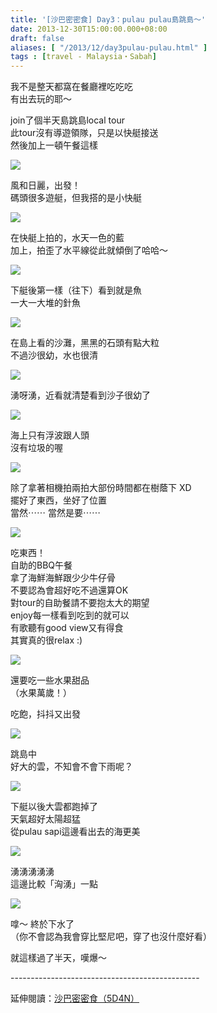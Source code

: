 ```yaml
---
title: '[沙巴密密食] Day3：pulau pulau島跳島～'
date: 2013-12-30T15:00:00.000+08:00
draft: false
aliases: [ "/2013/12/day3pulau-pulau.html" ]
tags : [travel - Malaysia・Sabah]
---
```


我不是整天都窩在餐廳裡吃吃吃  
有出去玩的耶～   
  
join了個半天島跳島local tour  
此tour沒有導遊領隊，只是以快艇接送  
然後加上一頓午餐這樣  

![](/images/sabah3b.jpg)

風和日麗，出發！  
碼頭很多遊艇，但我搭的是小快艇  

![](/images/sabah3b1.jpg)

在快艇上拍的，水天一色的藍  
加上，拍歪了水平線從此就傾倒了哈哈～  

![](/images/sabah3b2.jpg)

下艇後第一樣（往下）看到就是魚  
一大一大堆的針魚  

![](/images/sabah3b3.jpg)

在島上看的沙灘，黑黑的石頭有點大粒  
不過沙很幼，水也很清  

![](/images/sabah3b4.jpg)

湧呀湧，近看就清楚看到沙子很幼了  

![](/images/sabah3b5.jpg)

海上只有浮波跟人頭  
沒有垃圾的喔  

![](/images/sabah3b6.jpg)

除了拿著相機拍兩拍大部份時間都在樹蔭下 XD  
擺好了東西，坐好了位置  
當然⋯⋯ 當然是要⋯⋯  

![](/images/sabah3b7.jpg)

吃東西！  
自助的BBQ午餐  
拿了海鮮海鮮跟少少牛仔骨  
不要認為會超好吃不過還算OK  
對tour的自助餐請不要抱太大的期望  
enjoy每一樣看到吃到的就可以  
有歌聽有good view又有得食  
其實真的很relax :)  

![](/images/sabah3b8.jpg)

還要吃一些水果甜品  
（水果萬歲！）  
  
吃飽，抖抖又出發  

![](/images/sabah3b9.jpg)

跳島中  
好大的雲，不知會不會下雨呢？  

![](/images/sabah3b10.jpg)

下艇以後大雲都跑掉了  
天氣超好太陽超猛  
從pulau sapi這邊看出去的海更美  

![](/images/sabah3b11.jpg)

湧湧湧湧湧  
這邊比較「洶湧」一點  

![](/images/sabah3b12.jpg)

嗱～ 終於下水了  
（你不會認為我會穿比堅尼吧，穿了也沒什麼好看）  
  
  
  
  
  
  
就這樣過了半天，嘆爆～  
  
\-----------------------------------------------  
  
延伸閱讀：[沙巴密密食（5D4N）](https://hidie.net/sabah5d4n/)
